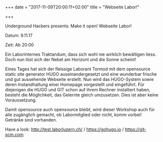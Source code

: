 +++
date = "2017-11-09T20:00:11+02:00"
title = "Webseite Labor!"

+++

Underground Hackers presents: Make it open! Webseite Labor!

Datum: 9.11.17

Zeit: Ab 20:00

Ein Laborinternes Traktandum, dass sich wohl nie wirklich bewältigen liess. Doch nun löst sich der Nebel am Horizont und die Sonne scheint!

Eines Tages hat sich der fleissige Laborant Tormod mit dem opensource static site generator HUGO auseinandergesetzt und eine wunderbar frische und gut aussehende Webseite erstellt. Nun wird das HUGO-System sowie deren Instandhaltung einer Homepage vorgestellt und eingeführt. Für diejenigen die HUGO und GIT schon auf ihrem Rechner installiert haben, besteht die Möglichkeit, das Gelernte gleich umzusetzen. Dies ist aber keine Voraussetzung.

Damit opensource auch opensource bleibt, wird dieser Workshop auch für alle zugänglich gemacht, ob Labormitglied oder nicht, komm vorbei! Getränke sind vorhanden.

Have a look: http://test.laborluzern.ch/ / https://gohugo.io / https://git-scm.com


